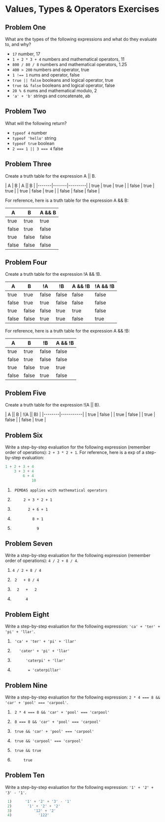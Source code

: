 # Values, Types & Operators Exercises

## Problem One

What are the types of the following expressions and what do they evaluate to, and why?

* `17`
number, 17
* `1 + 2 * 3 + 4`
numbers and mathematical operators, 11
* `800 / 80 / 8`
numbers and mathematical operators, 1.25
* `400 > 200`
numbers and operator, true
* `1 !== 1`
nums and operator, false
* `true || false`
booleans and logical operator, true
* `true && false`
booleans and logical operator, false
* `20 % 6`
nums and mathematical modulo, 2
* `'a' + 'b'`
strings and concatenate, ab

## Problem Two

What will the following return?

* `typeof 4`
number
*  `typeof 'hello'`
string
*  `typeof true`
boolean
* `2 === 1 || 3 === 4`
false   

## Problem Three

Create a truth table for the expression A || B.

|   A   |   B   |  A || B | 
|-------|-------|---------|
| true  | true  | true    |
| false | true  | true    |
| true  | false | true    |
| false | false | false   | 

For reference, here is a truth table for the expression A && B:



|   A   |   B   | A && B | 
|-------|-------|--------|
| true  | true  | true   |
| false | true  | false  |
| true  | false | false  |
| false | false | false  | 


## Problem Four

Create a truth table for the expression !A && !B.

|   A   |   B   |  !A   |  !B   | A && !B | !A && !B |
|-------|-------|-------|-------|---------|----------|
| true  | true  | false | false |  false  |   false  |
| false | true  | true  | false |  false  |   false  |
| true  | false | false | true  |  true   |   false  |
| false | false | true  | true  |  false  |   true   |

For reference, here is a truth table for the expression A && !B:

|   A   |   B   |   !B   | A && !B | 
|-------|-------|--------|---------|
| true  | true  | false  |  false  |
| false | true  | false  |  false  |
| true  | false | true   |  true   |
| false | false |  true  |  false  | 

## Problem Five

Create a truth table for the expression !(A || B).

| A || B | !(A || B) |
|--------|-----------|
|  true  |   false   |
|  true  |   false   |
|  true  |   false   |
|  false |   true    |


## Problem Six

Write a step-by-step evaluation for the following expression (remember order of operations): `2 + 3 * 2 + 1`.
  For reference, here is a exp of a step-by-step evaluation: 
  ```js
  1 + 2 + 3 + 4  
      3 + 3 + 4
          6 + 4
              10
  ```
1)      PEMDAS applies with mathematical operators
2)          2 + 3 * 2 + 1
3)            2 + 6 + 1
4)              8 + 1
5)                9
  
 ## Problem Seven
 
 Write a step-by-step evaluation for the following expression (remember order of operations): `4 / 2 + 8 / 4`.

 1)     4 / 2 + 8 / 4
 2)      2   + 8 / 4
 3)       2   +   2
 4)           4

 
 ## Problem Eight
 
 Write a step-by-step evaluation for the following expression: `'ca' + 'ter' + 'pi' + 'llar'`.
1)      'ca' + 'ter' + 'pi' + 'llar'
2)        'cater' + 'pi' + 'llar'
3)           'caterpi' + 'llar'
4)            = 'caterpillar'
 
 ## Problem Nine
 
 Write a step-by-step evaluation for the following expression: `2 * 4 === 8 && 'car' + 'pool' === 'carpool'`.

1)      2 * 4 === 8 && 'car' + 'pool' === 'carpool'
2)      8 === 8 && 'car' + 'pool' === 'carpool'
3)      true && 'car' + 'pool' === 'carpool'
4)      true && 'carpool' === 'carpool'
5)      true && true
6)          true

 
 ## Problem Ten
 
  Write a step-by-step evaluation for the following expression: `'1' + '2' + '3' - '1'`.
 ```js
  1)      '1' + '2' + '3' - '1'
  2)       '1' + '2' + '2'
  3)          '12' + '2'
  4)            '122'
```

  
